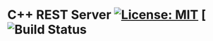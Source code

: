 # C++ REST Server [![License: MIT](https://img.shields.io/badge/License-MIT-blue.svg)](https://opensource.org/licenses/MIT) [![![Build Status](https://travis-ci.com/shlomnissan/cpp-rest-server.svg?branch=master)](https://travis-ci.com/shlomnissan/cpp-rest-server)
